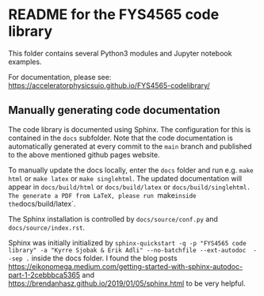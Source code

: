 # README for the FYS4565 code library

This folder contains several Python3 modules and Jupyter notebook examples.

For documentation, please see: https://acceleratorphysicsuio.github.io/FYS4565-codelibrary/

## Manually generating code documentation

The code library is documented using Sphinx. The configuration for this is contained in the `docs` subfolder.
Note that the code documentation is automatically generated at every commit to the `main` branch and published to the above mentioned github pages website.

To manually update the docs locally, enter the `docs` folder and run e.g. `make html` or `make latex` or `make singlehtml`.
The updated documentation will appear in `docs/build/html` or `docs/build/latex` or `docs/build/singlehtml.
The generate a PDF from LaTeX, please run `make` inside the `docs/build/latex`.

The Sphinx installation is controlled by `docs/source/conf.py` and `docs/source/index.rst`.

Sphinx was initially initialized by `sphinx-quickstart -q -p "FYS4565 code library" -a "Kyrre Sjobak & Erik Adli" --no-batchfile --ext-autodoc  --sep .` inside the docs folder.
I found the blog posts https://eikonomega.medium.com/getting-started-with-sphinx-autodoc-part-1-2cebbbca5365 and https://brendanhasz.github.io/2019/01/05/sphinx.html to be very helpful.
